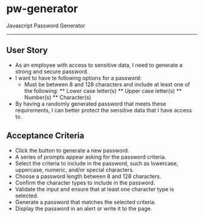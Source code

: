 # pw-generator
Javascript Password Generator

***

## User Story
* As an employee with access to sensitive data, I need to generate a strong and secure password. 
* I want to have te following options for a password:
  * Must be between 8 and 128 characters and include at least one of the following:
    ** Lower case letter(s)
    ** Upper case letter(s)
    ** Number(s)
    ** Character(s)
* By having a randomly generated password that meets these requirements, I can better protect the sensitive data that I have access to.

## Acceptance Criteria
* Click the button to generate a new password.
* A series of prompts appear asking for the password criteria.
* Select the criteria to include in the password, such as lowercase, uppercase, numeric, and/or special characters.
* Choose a password length between 8 and 128 characters.
* Confirm the character types to include in the password.
* Validate the input and ensure that at least one character type is selected.
* Generate a password that matches the selected criteria.
* Display the password in an alert or write it to the page.
